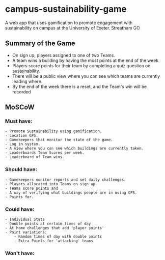 # campus-sustainability-game
A web app that uses gamification to promote engagement with sustainability on campus at the University of Exeter.
Streatham GO

## Summary of the Game

- On sign up, players assigned to one of two Teams.
- A team wins a building by having the most points at the end of the week.
- Players score points for their team by completing a quiz question on sustainability.
- There will be a public view where you can see which teams are currently leading where.
- By the end of the week there is a reset, and the Team's win will be recorded

## MoSCoW 
### Must have:
    - Promote Sustainability using gamification.
    - Location GPS.
    - Gamekeepers that monitor the state of the game.
    - Log in system.
    - A view where you can see which buildings are currently taken.
    - Leaderboards Team Scores per week.
    - Leaderboard of Team wins.
### Should have:
    - Gamekeepers monitor reports and set daily challenges.
    - Players allocated into Teams on sign up
    - Teams score points and .
    - A way of verifying what buildings people are in using GPS.
    - Points for.
### Could have:
    - Individual Stats
    - Double points at certain times of day
    - At home challenges that add 'player points'
    - Point variations:
        - Random times of day with double points
        - Extra Points for 'attacking' teams
### Won't have:
